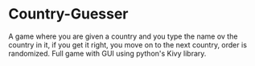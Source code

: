# Country-Guesser
A game where you are given a country and you type the name ov the country in it, if you get it right, you move on to the next country, order is randomized. Full game with GUI using python's Kivy library.
